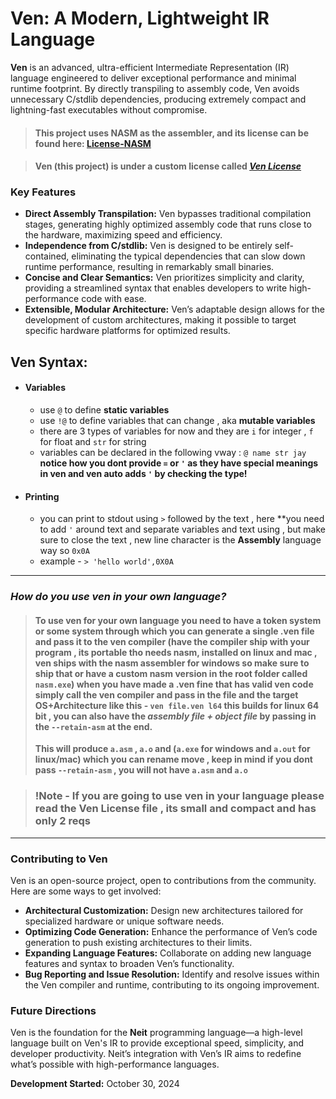 # Ven: A Modern, Lightweight IR Language

**Ven** is an advanced, ultra-efficient Intermediate Representation (IR) language engineered to deliver exceptional performance and minimal runtime footprint. By directly transpiling to assembly code, Ven avoids unnecessary C/stdlib dependencies, producing extremely compact and lightning-fast executables without compromise.

> #### This project uses NASM as the assembler, and its license can be found here: **[License-NASM](tools/LICENSE-NASM)**

> #### Ven (this project) is under a custom license called ***[Ven License](LICENSE)***

### Key Features

* **Direct Assembly Transpilation:** Ven bypasses traditional compilation stages, generating highly optimized assembly code that runs close to the hardware, maximizing speed and efficiency.
* **Independence from C/stdlib:** Ven is designed to be entirely self-contained, eliminating the typical dependencies that can slow down runtime performance, resulting in remarkably small binaries.
* **Concise and Clear Semantics:** Ven prioritizes simplicity and clarity, providing a streamlined syntax that enables developers to write high-performance code with ease.
* **Extensible, Modular Architecture:** Ven’s adaptable design allows for the development of custom architectures, making it possible to target specific hardware platforms for optimized results.



## Ven Syntax:
- #### Variables
    - use ``@`` to define **static variables**
    - use ``!@`` to define variables that can change , aka **mutable variables**
    - there are 3 types of variables for now and they are ``i`` for integer , ``f`` for float and ``str`` for string 
    - variables can be declared in the following vway : ``@ name str jay`` **notice how you dont provide ``=`` or `'` as they have special meanings in ven and ven auto adds ``'`` by checking the type!**
- #### Printing
    - you can print to stdout using `>` followed by the text , here **you need to add `'` around text and separate variables and text using , but make sure to close the text , new line character is the **Assembly** language way so ``0x0A``
    - example - ``> 'hello world',0X0A``


---

### ***How do you use ven in your own language?***
> #### To use ven for your own language you need to have a token system or some system through which you can generate a single .ven file and pass it to the ven compiler (have the compiler ship with your program , its portable tho needs nasm, installed on linux and mac , ven ships with the nasm assembler for windows so make sure to ship that or have a custom nasm version in the root folder called ``nasm.exe``) when you have made a .ven fine that has valid ven code simply call the ven compiler and pass in the file and the target OS+Architecture like this - ``ven file.ven l64`` this builds for linux 64 bit , you can also have the ***assembly file + object file*** by passing in the ``--retain-asm`` at the end.
> **This will produce ``a.asm`` , ``a.o`` and (``a.exe`` for windows and ``a.out`` for linux/mac) which you can rename move , keep in mind if you dont pass ``--retain-asm`` , you will not have ``a.asm`` and ``a.o``**

> ### !Note - If you are going to use ven in your language please read the Ven License file , its small and compact and has only 2 reqs

---
### Contributing to Ven

Ven is an open-source project, open to contributions from the community. Here are some ways to get involved:

* **Architectural Customization:** Design new architectures tailored for specialized hardware or unique software needs.
* **Optimizing Code Generation:** Enhance the performance of Ven’s code generation to push existing architectures to their limits.
* **Expanding Language Features:** Collaborate on adding new language features and syntax to broaden Ven’s functionality.
* **Bug Reporting and Issue Resolution:** Identify and resolve issues within the Ven compiler and runtime, contributing to its ongoing improvement.

### Future Directions

Ven is the foundation for the **Neit** programming language—a high-level language built on Ven's IR to provide exceptional speed, simplicity, and developer productivity. Neit’s integration with Ven’s IR aims to redefine what’s possible with high-performance languages.

**Development Started:** October 30, 2024
